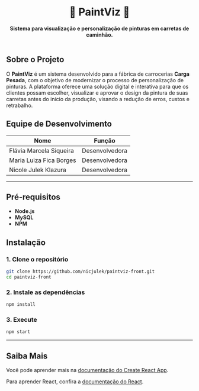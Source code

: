 <div align="center">
  <h1 align="center">🎨 PaintViz 🚚</h1>
  <strong>Sistema para visualização e personalização de pinturas em carretas de caminhão.</strong>
</div>

<br>

## Sobre o Projeto
O **PaintViz** é um sistema desenvolvido para a fábrica de carrocerias **Carga Pesada**, com o objetivo de modernizar o processo de personalização de pinturas. A plataforma oferece uma solução digital e interativa para que os clientes possam escolher, visualizar e aprovar o design da pintura de suas carretas antes do início da produção, visando a redução de erros, custos e retrabalho.

## Equipe de Desenvolvimento

| Nome                      | Função        |
| ------------------------- | ------------- |
| Flávia Marcela Siqueira   | Desenvolvedora |
| Maria Luiza Fica Borges   | Desenvolvedora |
| Nicole Julek Klazura      | Desenvolvedora |
---

## Pré-requisitos

- **Node.js**
- **MySQL**
- **NPM** 

## Instalação

### 1. Clone o repositório
```bash
git clone https://github.com/nicjulek/paintviz-front.git
cd paintviz-front
```

### 2. Instale as dependências
```bash
npm install
```

### 3. Execute 
```bash
npm start
```
---


## Saiba Mais

Você pode aprender mais na [documentação do Create React App](https://facebook.github.io/create-react-app/docs/getting-started).

Para aprender React, confira a [documentação do React](https://reactjs.org/).
